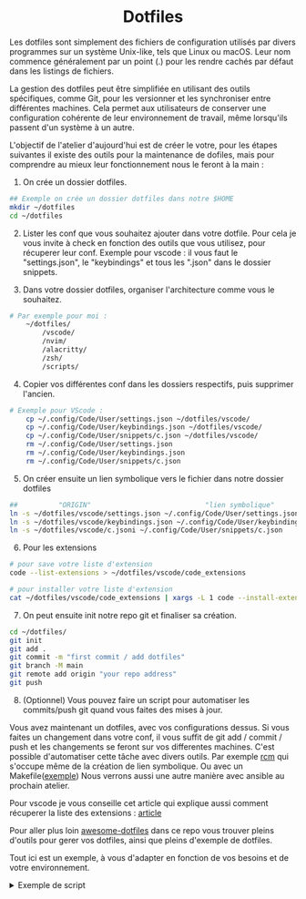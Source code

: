 <h1 align="center">Dotfiles</h1>

Les dotfiles sont simplement des fichiers de configuration utilisés par divers programmes sur un système Unix-like, tels que Linux ou macOS. Leur nom commence généralement par un point (.) pour les rendre cachés par défaut dans les listings de fichiers.

La gestion des dotfiles peut être simplifiée en utilisant des outils spécifiques, comme Git, pour les versionner et les synchroniser entre différentes machines. Cela permet aux utilisateurs de conserver une configuration cohérente de leur environnement de travail, même lorsqu'ils passent d'un système à un autre.

L'objectif de l'atelier d'aujourd'hui est de créer le votre, pour les étapes suivantes il existe des outils pour la maintenance
de dofiles, mais pour comprendre au mieux leur fonctionnement nous le feront à la main :

1. On crée un dossier dotfiles.

```bash 
## Exemple on crée un dossier dotfiles dans notre $HOME
mkdir ~/dotfiles
cd ~/dotfiles
```

2. Lister les conf que vous souhaitez ajouter dans votre dotfile.
Pour cela je vous invite à check en fonction des outils que vous utilisez, pour récuperer leur conf.
Exemple pour vscode : il vous faut le "settings.json", le "keybindings" et tous les ".json" dans le dossier snippets.


3. Dans votre dossier dotfiles, organiser l'architecture comme vous le souhaitez.

```bash
# Par exemple pour moi :
    ~/dotfiles/
        /vscode/
        /nvim/
        /alacritty/
        /zsh/
        /scripts/
```

4. Copier vos différentes conf dans les dossiers respectifs, puis supprimer l'ancien.

```bash
# Exemple pour VScode : 
    cp ~/.config/Code/User/settings.json ~/dotfiles/vscode/
    cp ~/.config/Code/User/keybindings.json ~/dotfiles/vscode/
    cp ~/.config/Code/User/snippets/c.json ~/dotfiles/vscode/
    rm ~/.config/Code/User/settings.json
    rm ~/.config/Code/User/keybindings.json
    rm ~/.config/Code/User/snippets/c.json
```

5. On créer ensuite un lien symbolique vers le fichier dans notre dossier dotfiles

```bash
##          "ORIGIN"                            "lien symbolique"
ln -s ~/dotfiles/vscode/settings.json ~/.config/Code/User/settings.json
ln -s ~/dotfiles/vscode/keybindings.json ~/.config/Code/User/keybindings.json
ln -s ~/dotfiles/vscode/c.jsoni ~/.config/Code/User/snippets/c.json
```

6. Pour les extensions

```bash
# pour save votre liste d'extension
code --list-extensions > ~/dotfiles/vscode/code_extensions
```

```bash
# pour installer votre liste d'extension
cat ~/dotfiles/vscode/code_extensions | xargs -L 1 code --install-extension
```

7. On peut ensuite init notre repo git et finaliser sa création.

```bash
cd ~/dotfiles/
git init
git add .
git commit -m "first commit / add dotfiles"
git branch -M main
git remote add origin "your repo address"
git push
```

8. (Optionnel) Vous pouvez faire un script pour automatiser les commits/push git quand vous faites des mises à jour.

Vous avez maintenant un dotfiles, avec vos configurations dessus. Si vous faites un changement dans votre conf, il vous suffit de git add / commit / 
push et les changements se feront sur vos differentes machines.
C'est possible d'automatiser cette tâche avec divers outils.
Par exemple [rcm](https://github.com/thoughtbot/rcm) qui s'occupe même de la création de lien symbolique.
Ou avec un Makefile([exemple](https://github.com/denolfe/dotfiles/blob/master/Makefile))
Nous verrons aussi une autre manière avec ansible au prochain atelier.

Pour vscode je vous conseille cet article qui explique aussi comment récuperer la liste des extensions :
[article](https://anhari.dev/blog/saving-vscode-settings-in-your-dotfiles)

Pour aller plus loin [awesome-dotfiles](https://github.com/webpro/awesome-dotfiles)
dans ce repo vous trouver pleins d'outils pour gerer vos dotfiles, ainsi que pleins d'exemple de dotfiles.

Tout ici est un exemple, à vous d'adapter en fonction de vos besoins et de votre environnement.

<details>
  <summary>Exemple de script</summary>

```bash
#!/bin/bash
############################
# .make.sh
# This script creates symlinks from the home directory to any desired dotfiles in ~/dotfiles
############################

########## Variables

dir=~/dotfiles                    # dotfiles directory
olddir=~/dotfiles_old             # old dotfiles backup directory
files="bashrc vimrc vim zshrc oh-my-zsh"    # list of files/folders to symlink in homedir

##########

# create dotfiles_old in homedir
echo "Creating $olddir for backup of any existing dotfiles in ~"
mkdir -p $olddir
echo "...done"

# change to the dotfiles directory
echo "Changing to the $dir directory"
cd $dir
echo "...done"

# move any existing dotfiles in homedir to dotfiles_old directory, then create symlinks 
for file in $files; do
    echo "Moving any existing dotfiles from ~ to $olddir"
    mv ~/.$file ~/dotfiles_old/
    echo "Creating symlink to $file in home directory."
    ln -s $dir/$file ~/.$file
done
```
</details>
